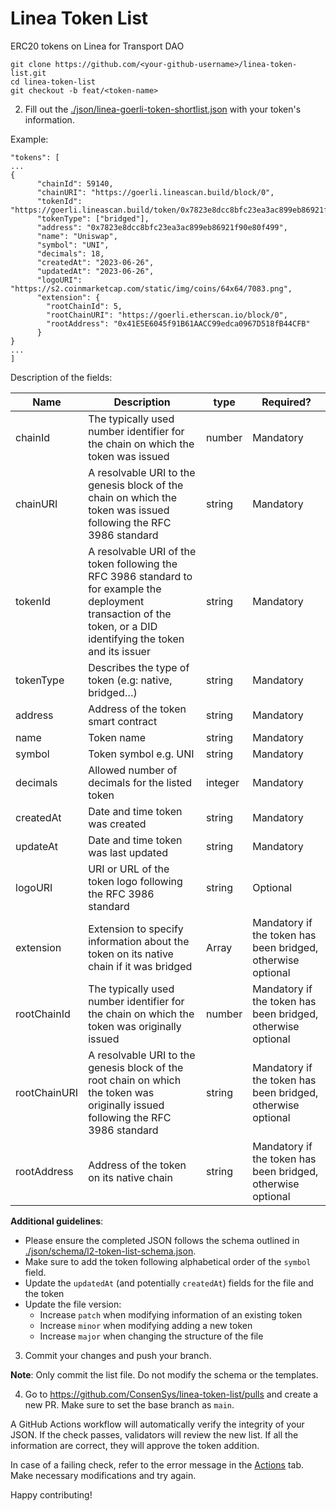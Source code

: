 # Linea Token List

ERC20 tokens on Linea for Transport DAO

```
git clone https://github.com/<your-github-username>/linea-token-list.git
cd linea-token-list
git checkout -b feat/<token-name>
```

2. Fill out the [./json/linea-goerli-token-shortlist.json](./json/linea-goerli-token-shortlist.json) with your token's information.

Example:

```
"tokens": [
...
{
      "chainId": 59140,
      "chainURI": "https://goerli.lineascan.build/block/0",
      "tokenId": "https://goerli.lineascan.build/token/0x7823e8dcc8bfc23ea3ac899eb86921f90e80f499",
      "tokenType": ["bridged"],
      "address": "0x7823e8dcc8bfc23ea3ac899eb86921f90e80f499",
      "name": "Uniswap",
      "symbol": "UNI",
      "decimals": 18,
      "createdAt": "2023-06-26",
      "updatedAt": "2023-06-26",
      "logoURI": "https://s2.coinmarketcap.com/static/img/coins/64x64/7083.png",
      "extension": {
        "rootChainId": 5,
        "rootChainURI": "https://goerli.etherscan.io/block/0",
        "rootAddress": "0x41E5E6045f91B61AACC99edca0967D518fB44CFB"
      }
}
...
]
```
Description of the fields:

| Name | Description | type | Required? |
| --- | --- | --- | --- |
| chainId | The typically used number identifier for the chain on which the token was issued | number | Mandatory |
| chainURI | A resolvable URI to the genesis block of the chain on which the token was issued following the RFC 3986 standard | string | Mandatory |
| tokenId | A resolvable URI of the token following the RFC 3986 standard to for example the deployment transaction of the token, or a DID identifying the token and its issuer | string | Mandatory |
| tokenType | Describes the type of token (e.g: native, bridged…) | string | Mandatory |
| address | Address of the token smart contract | string | Mandatory |
| name | Token name | string | Mandatory |
| symbol | Token symbol e.g. UNI | string | Mandatory |
| decimals | Allowed number of decimals for the listed token | integer | Mandatory |
| createdAt | Date and time token was created | string | Mandatory |
| updateAt | Date and time token was last updated | string | Mandatory |
| logoURI | URI or URL of the token logo following the RFC 3986 standard | string | Optional |
| extension | Extension to specify information about the token on its native chain if it was bridged | Array | Mandatory if the token has been bridged, otherwise optional |
| rootChainId | The typically used number identifier for the chain on which the token was originally issued | number | Mandatory if the token has been bridged, otherwise optional |
| rootChainURI | A resolvable URI to the genesis block of the root chain on which the token was originally issued following the RFC 3986 standard | string | Mandatory if the token has been bridged, otherwise optional |
| rootAddress | Address of the token on its native chain | string | Mandatory if the token has been bridged, otherwise optional |

<b>Additional guidelines</b>:
* Please ensure the completed JSON follows the schema outlined in [./json/schema/l2-token-list-schema.json](./json/schema/l2-token-list-schema.json).
* Make sure to add the token following alphabetical order of the `symbol` field.
* Update the `updatedAt` (and potentially `createdAt`) fields for the file and the token
* Update the file version:
    * Increase `patch` when modifying information of an existing token
    * Increase `minor` when modifying adding a new token
    * Increase `major` when changing the structure of the file

3. Commit your changes and push your branch.

<b>Note</b>: Only commit the list file. Do not modify the schema or the templates.

4. Go to https://github.com/ConsenSys/linea-token-list/pulls and create a new PR. Make sure to set the base branch as `main`.

A GitHub Actions workflow will automatically verify the integrity of your JSON. If the check passes, validators will review the new list. If all the information are correct, they will approve the token addition.

In case of a failing check, refer to the error message in the [Actions](https://github.com/ConsenSys/linea-token-list/actions) tab. Make necessary modifications and try again.

Happy contributing!
